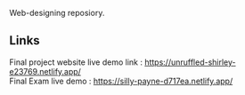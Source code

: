 Web-designing reposiory. 
## Links
Final project website live demo link : https://unruffled-shirley-e23769.netlify.app/  
Final Exam live demo : https://silly-payne-d717ea.netlify.app/
